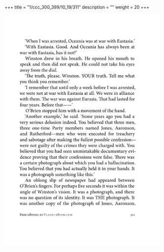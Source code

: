 +++
title = "1/ccc_300_399/10_19/311"
description = ""
weight = 20
+++

<img class="center-fit-jpg" src="/jpg_/out_jpg_1984__311.jpg" ></img>


